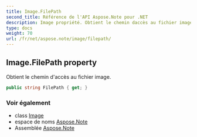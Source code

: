 ```yaml
---
title: Image.FilePath
second_title: Référence de l'API Aspose.Note pour .NET
description: Image propriété. Obtient le chemin daccès au fichier image.
type: docs
weight: 70
url: /fr/net/aspose.note/image/filepath/
---
```

## Image.FilePath property

Obtient le chemin d'accès au fichier image.

```csharp
public string FilePath { get; }
```

### Voir également

* class [Image](../)
* espace de noms [Aspose.Note](../../image/)
* Assemblée [Aspose.Note](../../../)


